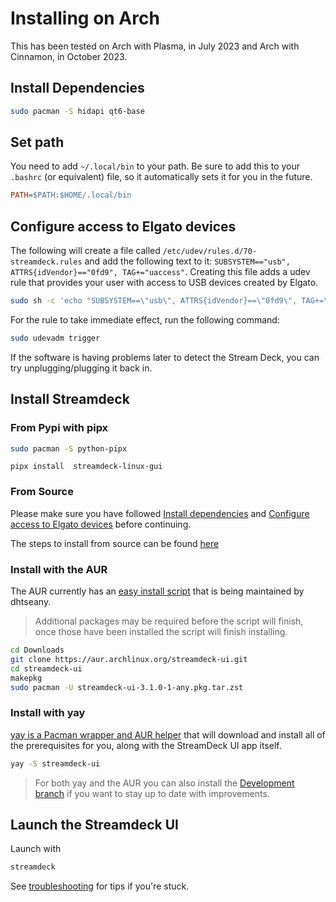 # Installing on Arch

This has been tested on Arch with Plasma, in July 2023 and Arch with Cinnamon, in October 2023.

## Install Dependencies

```bash
sudo pacman -S hidapi qt6-base
```

## Set path

You need to add `~/.local/bin` to your path. Be sure to add this to your `.bashrc` (or equivalent) file, so it automatically sets it for you in the future.

```ini
PATH=$PATH:$HOME/.local/bin
```

## Configure access to Elgato devices

The following will create a file called `/etc/udev/rules.d/70-streamdeck.rules` and add the following text to it: `SUBSYSTEM=="usb", ATTRS{idVendor}=="0fd9", TAG+="uaccess"`. Creating this file adds a udev rule that provides your user with access to USB devices created by Elgato.

```bash
sudo sh -c 'echo "SUBSYSTEM==\"usb\", ATTRS{idVendor}==\"0fd9\", TAG+=\"uaccess\"" > /etc/udev/rules.d/70-streamdeck.rules'
```

For the rule to take immediate effect, run the following command:

```bash
sudo udevadm trigger
```

If the software is having problems later to detect the Stream Deck, you can try unplugging/plugging it back in.

## Install Streamdeck

### From Pypi with pipx

```bash
sudo pacman -S python-pipx
```

```console
pipx install  streamdeck-linux-gui
```

### From Source

Please make sure you have followed [Install dependencies](#install-dependencies) and [Configure access to Elgato devices](#configure-access-to-elgato-devices) before continuing.

The steps to install from source can be found [here](source.md)

### Install with the AUR

The AUR currently has an [easy install script](https://aur.archlinux.org/packages/streamdeck-ui) that is being maintained by dhtseany.
> Additional packages may be required before the script will finish, once those have been installed the script will finish installing.

``` bash
cd Downloads
git clone https://aur.archlinux.org/streamdeck-ui.git
cd streamdeck-ui
makepkg
sudo pacman -U streamdeck-ui-3.1.0-1-any.pkg.tar.zst
```

### Install with yay

[yay is a Pacman wrapper and AUR helper](https://aur.archlinux.org/packages/yay) that will download and install all of the prerequisites for you, along with the StreamDeck UI app itself.

``` bash
yay -S streamdeck-ui
```

> For both yay and the AUR you can also install the [Development branch](https://aur.archlinux.org/packages/streamdeck-ui-develop) if you want to stay up to date with improvements.

## Launch the Streamdeck UI

Launch with

```bash
streamdeck
```

See [troubleshooting](../troubleshooting.md) for tips if you're stuck.
